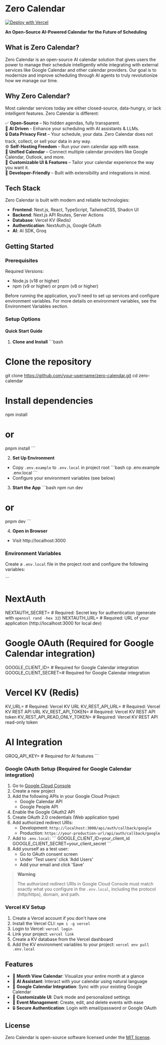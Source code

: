 # Zero Calendar

[![Deploy with Vercel](https://vercel.com/button)](https://vercel.com/new/clone?repository-url=https%3A%2F%2Fgithub.com%2FZero-Calendar%2Fzero-calendar)

**An Open-Source AI-Powered Calendar for the Future of Scheduling**

## What is Zero Calendar?
Zero Calendar is an open-source AI calendar solution that gives users the power to manage their schedule intelligently while integrating with external services like Google Calendar and other calendar providers. Our goal is to modernize and improve scheduling through AI agents to truly revolutionize how we manage our time.

## Why Zero Calendar?
Most calendar services today are either closed-source, data-hungry, or lack intelligent features. Zero Calendar is different:

✅ **Open-Source** – No hidden agendas, fully transparent.  
🦾 **AI Driven** - Enhance your scheduling with AI assistants & LLMs.  
🔒 **Data Privacy First** – Your schedule, your data. Zero Calendar does not track, collect, or sell your data in any way.  
⚙️ **Self-Hosting Freedom** – Run your own calendar app with ease.  
📅 **Unified Calendar** – Connect multiple calendar providers like Google Calendar, Outlook, and more.  
🎨 **Customizable UI & Features** – Tailor your calendar experience the way you want it.  
🚀 **Developer-Friendly** – Built with extensibility and integrations in mind.  

## Tech Stack
Zero Calendar is built with modern and reliable technologies:

- **Frontend**: Next.js, React, TypeScript, TailwindCSS, Shadcn UI
- **Backend**: Next.js API Routes, Server Actions
- **Database**: Vercel KV (Redis)
- **Authentication**: NextAuth.js, Google OAuth
- **AI**: AI SDK, Groq

## Getting Started

### Prerequisites
Required Versions:
- Node.js (v18 or higher)
- npm (v9 or higher) or pnpm (v8 or higher)

Before running the application, you'll need to set up services and configure environment variables. For more details on environment variables, see the Environment Variables section.

### Setup Options

#### Quick Start Guide

1. **Clone and Install**
\`\`\`bash
# Clone the repository
git clone https://github.com/your-username/zero-calendar.git
cd zero-calendar

# Install dependencies
npm install
# or
pnpm install
\`\`\`

2. **Set Up Environment**
- Copy `.env.example` to `.env.local` in project root
\`\`\`bash
cp .env.example .env.local
\`\`\`
- Configure your environment variables (see below)

3. **Start the App**
\`\`\`bash
npm run dev
# or
pnpm dev
\`\`\`

4. **Open in Browser**
- Visit http://localhost:3000

### Environment Variables
Create a `.env.local` file in the project root and configure the following variables:

\`\`\`
# NextAuth
NEXTAUTH_SECRET=     # Required: Secret key for authentication (generate with `openssl rand -hex 32`)
NEXTAUTH_URL=        # Required: URL of your application (http://localhost:3000 for local dev)

# Google OAuth (Required for Google Calendar integration)
GOOGLE_CLIENT_ID=    # Required for Google Calendar integration
GOOGLE_CLIENT_SECRET=# Required for Google Calendar integration

# Vercel KV (Redis)
KV_URL=              # Required: Vercel KV URL
KV_REST_API_URL=     # Required: Vercel KV REST API URL
KV_REST_API_TOKEN=   # Required: Vercel KV REST API token
KV_REST_API_READ_ONLY_TOKEN= # Required: Vercel KV REST API read-only token

# AI Integration
GROQ_API_KEY=        # Required for AI features
\`\`\`

### Google OAuth Setup (Required for Google Calendar integration)

1. Go to [Google Cloud Console](https://console.cloud.google.com/)
2. Create a new project
3. Add the following APIs in your Google Cloud Project:
   - Google Calendar API
   - Google People API
4. Enable the Google OAuth2 API
5. Create OAuth 2.0 credentials (Web application type)
6. Add authorized redirect URIs:
   - Development: `http://localhost:3000/api/auth/callback/google`
   - Production: `https://your-production-url/api/auth/callback/google`
7. Add to `.env.local`:
\`\`\`
GOOGLE_CLIENT_ID=your_client_id
GOOGLE_CLIENT_SECRET=your_client_secret
\`\`\`
8. Add yourself as a test user:
   - Go to OAuth consent screen
   - Under 'Test users' click 'Add Users'
   - Add your email and click 'Save'

> **Warning**
>
> The authorized redirect URIs in Google Cloud Console must match exactly what you configure in the `.env.local`, including the protocol (http/https), domain, and path.

### Vercel KV Setup

1. Create a Vercel account if you don't have one
2. Install the Vercel CLI: `npm i -g vercel`
3. Login to Vercel: `vercel login`
4. Link your project: `vercel link`
5. Create a KV database from the Vercel dashboard
6. Add the KV environment variables to your project: `vercel env pull .env.local`

## Features

- 📅 **Month View Calendar**: Visualize your entire month at a glance
- 🤖 **AI Assistant**: Interact with your calendar using natural language
- 🔄 **Google Calendar Integration**: Sync with your existing Google Calendar
- 🎨 **Customizable UI**: Dark mode and personalized settings
- 🔔 **Event Management**: Create, edit, and delete events with ease
- 🔒 **Secure Authentication**: Login with email/password or Google OAuth

## License

Zero Calendar is open-source software licensed under the [MIT license](LICENSE.md).
